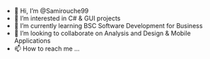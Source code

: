 - 👋 Hi, I’m @Samirouche99
- 👀 I’m interested in C# & GUI projects
- 🌱 I’m currently learning BSC Software Development for Business
- 💞️ I’m looking to collaborate on Analysis and Design & Mobile Applications
- 📫 How to reach me ...

<!---
Samirouche99/Samirouche99 is a ✨ special ✨ repository because its `README.md` (this file) appears on your GitHub profile.
You can click the Preview link to take a look at your changes.
--->
